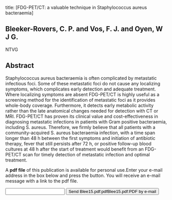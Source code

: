 title: [FDG-PET/CT: a valuable technique in Staphylococcus aureus bacteraemia]

## Bleeker-Rovers, C. P. and Vos, F. J. and Oyen, W J G.
NTVG


## Abstract
Staphylococcus aureus bacteraemia is often complicated by metastatic infectious foci. Some of these metastatic foci do not cause any localizing symptoms, which complicates early detection and adequate treatment. Where localizing symptoms are absent FDG-PET/CT is highly useful as a screening method for the identification of metastatic foci as it provides whole-body coverage. Furthermore, it detects early metabolic activity rather than the late anatomical changes needed for detection with CT or MRI. FDG-PET/CT has proven its clinical value and cost-effectiveness in diagnosing metastatic infections in patients with Gram positive bacteraemia, including S. aureus. Therefore, we firmly believe that all patients with a community-acquired S. aureus bacteraemia infection, with a time span longer than 48 h between the first symptoms and initiation of antibiotic therapy, fever that still persists after 72 h, or positive follow-up blood cultures at 48 h after the start of treatment would benefit from an FDG-PET/CT scan for timely detection of metastatic infection and optimal treatment.

A <b>pdf file</b> of this publication is available for personal use.Enter your e-mail address in the box below and press the button. You will receive an e-mail message with a link to the pdf file.
<form action="sender.php">  <input type="text" name="email">  <input type="submit" value="Send Blee15.pdf:pdfBlee15.pdf:PDF by e-mail"></form>